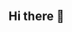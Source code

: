 ## Hi there 👋

<!--
**mohrageorge10/mohrageorge10** is a ✨ _special_ ✨ repository because its `README.md` (this file) appears on your GitHub profile.
<img align='right' src="https://media.giphy.com/media/M9gbBd9nbDrOTu1Mqx/giphy.gif" width="230">
Here are some ideas to get you started:

- 🔭 I’m currently working on ...
- 🌱 I’m currently learning ...
- 👯 I’m looking to collaborate on ...
- 🤔 I’m looking for help with ...
- 💬 Ask me about ...
- 📫 How to reach me: ...
- 😄 Pronouns: ...
- ⚡ Fun fact: ...
-->
